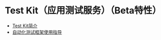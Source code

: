 # Test Kit（应用测试服务）（Beta特性）
- [Test Kit简介](./cj-test-kit-overview.md)
- [自动化测试框架使用指导](./cj-arkxtest-guidelines.md)